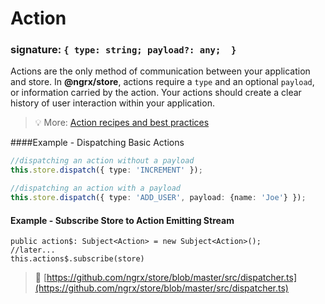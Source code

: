 # Action
### signature: `{ type: string; payload?: any;  }`
Actions are the only method of communication between your application and store. In __@ngrx/store__, actions require a `type` and an optional `payload`, or information carried by the action. Your actions should create a clear history of user interaction within your application.

> :bulb: More: [Action recipes and best practices](../recipes/actions/README.md)

####Example - Dispatching Basic Actions
```ts
//dispatching an action without a payload
this.store.dispatch({ type: 'INCREMENT' });

//dispatching an action with a payload
this.store.dispatch({ type: 'ADD_USER', payload: {name: 'Joe'} });
```

#### Example - Subscribe Store to Action Emitting Stream
```
public action$: Subject<Action> = new Subject<Action>();
//later...
this.actions$.subscribe(store)
```

> :file_folder: [https://github.com/ngrx/store/blob/master/src/dispatcher.ts](https://github.com/ngrx/store/blob/master/src/dispatcher.ts)

